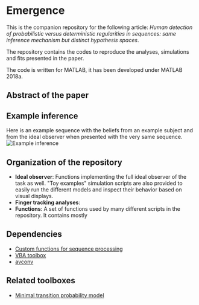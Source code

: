 # Emergence

This is the companion repository for the following article: *Human detection of probabilistic versus deterministic regularities in sequences: same inference mechanism but distinct hypothesis spaces*.

The repository contains the codes to reproduce the analyses, simulations and fits presented in the paper.

The code is written for MATLAB, it has been developed under MATLAB 2018a.

## Abstract of the paper

## Example inference

Here is an example sequence with the beliefs from an example subject and from the ideal observer when presented with the very same sequence.
![Example inference](https://user-images.githubusercontent.com/5986212/38567248-fbe65660-3ce5-11e8-957e-0116b8eafc00.gif)

## Organization of the repository

* **Ideal observer**: Functions implementing the full ideal observer of the task as well. "Toy examples" simulation scripts are also provided to easily run the different models and inspect their behavior based on visual displays.
* **Finger tracking analyses**:
* **Functions**: A set of functions used by many different scripts in the repository. It contains mostly

## Dependencies

* [Custom functions for sequence processing](https://github.com/maheump/matlab/tree/master/sequences)
* [VBA toolbox](http://mbb-team.github.io/VBA-toolbox/)
* [avconv](https://libav.org/avconv.html)

## Related toolboxes

* [Minimal transition probability model](https://github.com/florentmeyniel/MinimalTransitionProbsModel)
